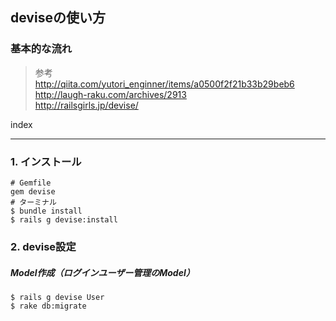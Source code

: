 
## deviseの使い方

### 基本的な流れ
> 参考  
http://qiita.com/yutori_enginner/items/a0500f2f21b33b29beb6  
http://laugh-raku.com/archives/2913  
http://railsgirls.jp/devise/  

index

- - - 


### 1. インストール

```
# Gemfile
gem devise
# ターミナル
$ bundle install
$ rails g devise:install
```

### 2. devise設定

##### Model作成（ログインユーザー管理のModel）

```
$ rails g devise User
$ rake db:migrate
```


















